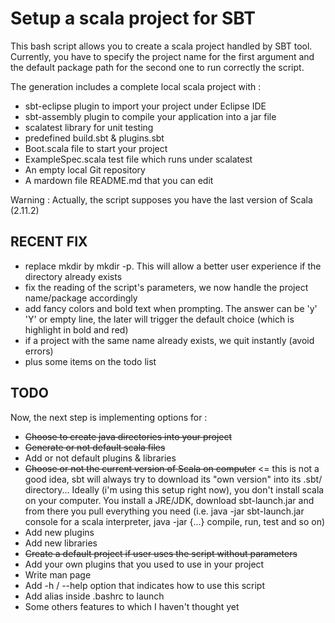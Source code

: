 Setup a scala project for SBT
=============================

This bash script allows you to create a scala project handled by SBT tool.
Currently, you have to specify the project name for the first argument
and the default package path for the second one to run correctly the script.

The generation includes a complete local scala project with :
* sbt-eclipse plugin to import your project under Eclipse IDE
* sbt-assembly plugin to compile your application into a jar file
* scalatest library for unit testing
* predefined build.sbt & plugins.sbt
* Boot.scala file to start your project
* ExampleSpec.scala test file which runs under scalatest
* An empty local Git repository
* A mardown file README.md that you can edit

Warning : Actually, the script supposes you have the last version of Scala (2.11.2)


RECENT FIX
----------
* replace mkdir by mkdir -p. This will allow a better user experience if the directory already exists
* fix the reading of the script's parameters, we now handle the project name/package accordingly
* add fancy colors and bold text when prompting. The answer can be 'y' 'Y' or empty line, the later
will trigger the default choice (which is highlight in bold and red)
* if a project with the same name already exists, we quit instantly (avoid errors)
* plus some items on the todo list

TODO
----
Now, the next step is implementing options for :
* ~~Choose to create java directories into your project~~
* ~~Generate or not default scala files~~
* Add or not default plugins & libraries
* ~~Choose or not the current version of Scala on computer~~ <= this is not a good idea, sbt will
always try to download its "own version" into its .sbt/ directory... Ideally (i'm using this setup
right now), you don't install scala on your computer. You install a JRE/JDK, download sbt-launch.jar
and from there you pull everything you need (i.e. java -jar sbt-launch.jar console for a scala
interpreter, java -jar {...} compile, run, test and so on)
* Add new plugins
* Add new libraries
* ~~Create a default project if user uses the script without parameters~~
* Add your own plugins that you used to use in your project
* Write man page
* Add -h / --help option that indicates how to use this script
* Add alias inside .bashrc to launch 
* Some others features to which I haven't thought yet
